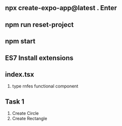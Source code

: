 
##  npx create-expo-app@latest . Enter

## npm run reset-project


## npm start

## ES7 Install extensions

##  index.tsx 
1. type rnfes functional component

## Task 1
1. Create Circle
2. Create Rectangle